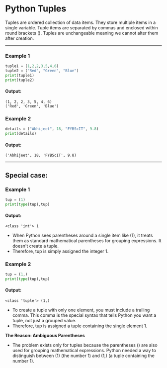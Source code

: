 # Python Tuples
Tuples are ordered collection of data items. They store multiple items in a single variable. Tuple items are separated by commas and enclosed within round brackets (). Tuples are unchangeable meaning we cannot alter them after creation.

---
### Example 1
```python
tuple1 = (1,2,2,3,5,4,6)
tuple2 = ("Red", "Green", "Blue")
print(tuple1)
print(tuple2)
```
#### Output:
```
(1, 2, 2, 3, 5, 4, 6)
('Red', 'Green', 'Blue')
```

### Example 2
```python
details = ("Abhijeet", 18, "FYBScIT", 9.8)
print(details)
```
#### Output:
```
('Abhijeet', 18, 'FYBScIT', 9.8)
```
---

## Special case:

### Example 1
```python
tup = (1)
print(type(tup),tup)
```
#### Output:
```
<class 'int'> 1
```
- When Python sees parentheses around a single item like (1), it treats them as standard mathematical parentheses for grouping expressions. It doesn't create a tuple.
- Therefore, tup is simply assigned the integer 1.

### Example 2
```python
tup = (1,)
print(type(tup),tup)
```
#### Output:
```
<class 'tuple'> (1,)
```
- To create a tuple with only one element, you must include a trailing comma. This comma is the special syntax that tells Python you want a tuple, not just a grouped value.
- Therefore, tup is assigned a tuple containing the single element 1.

**The Reason: Ambiguous Parentheses**
- The problem exists only for tuples because the parentheses () are also used for grouping mathematical expressions. Python needed a way to distinguish between (1) (the number 1) and (1,) (a tuple containing the number 1).


